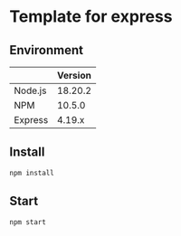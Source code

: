 # Template for express

## Environment

|         | Version |
| ------- | ------- |
| Node.js | 18.20.2 |
| NPM     | 10.5.0  |
| Express | 4.19.x  |

## Install

``` sh
npm install
```

## Start

``` sh
npm start
```

